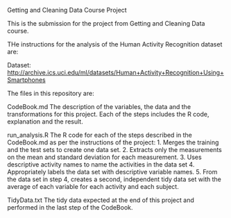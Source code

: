 Getting and Cleaning Data Course Project

This is the submission for the project from Getting and Cleaning Data course.

THe instructions for the analysis of the Human Activity Recognition dataset are:

Dataset:
http://archive.ics.uci.edu/ml/datasets/Human+Activity+Recognition+Using+Smartphones

The files in this repository are:

CodeBook.md 
The description of the variables, the data and the transformations for this project. Each of the steps includes the R code, explanation and the result.

run_analysis.R 
The R code for each of the steps described in the CodeBook.md as per the instructions of the project:
    1. Merges the training and the test sets to create one data set.
    2. Extracts only the measurements on the mean and standard deviation for each measurement.
    3. Uses descriptive activity names to name the activities in the data set
    4. Appropriately labels the data set with descriptive variable names.
    5. From the data set in step 4, creates a second, independent tidy data set with the average of each variable for each activity and each subject.

TidyData.txt 
The tidy data expected at the end of this project and performed in the last step of the CodeBook.